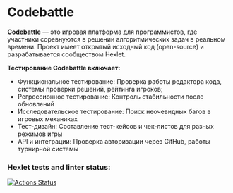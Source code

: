 # Codebattle

[**Codebattle**](https://codebattle.hexlet.io) — это игровая платформа для программистов, где участники соревнуются в решении алгоритмических задач в реальном времени. Проект имеет открытый исходный код (open-source) и разрабатывается сообществом Hexlet.

**Тестирование Codebattle включает:**
* Функциональное тестирование: Проверка работы редактора кода, системы проверки решений, рейтинга игроков;
* Регрессионное тестирование: Контроль стабильности после обновлений
* Исследовательское тестирование: Поиск неочевидных багов в игровых механиках
* Тест-дизайн: Составление тест-кейсов и чек-листов для разных режимов игры
* API и интеграции: Проверка авторизации через GitHub, работы турнирной системы

### Hexlet tests and linter status:
[![Actions Status](https://github.com/ssvetokot/qa-engineer-project-85/actions/workflows/hexlet-check.yml/badge.svg)](https://github.com/ssvetokot/qa-engineer-project-85/actions)
